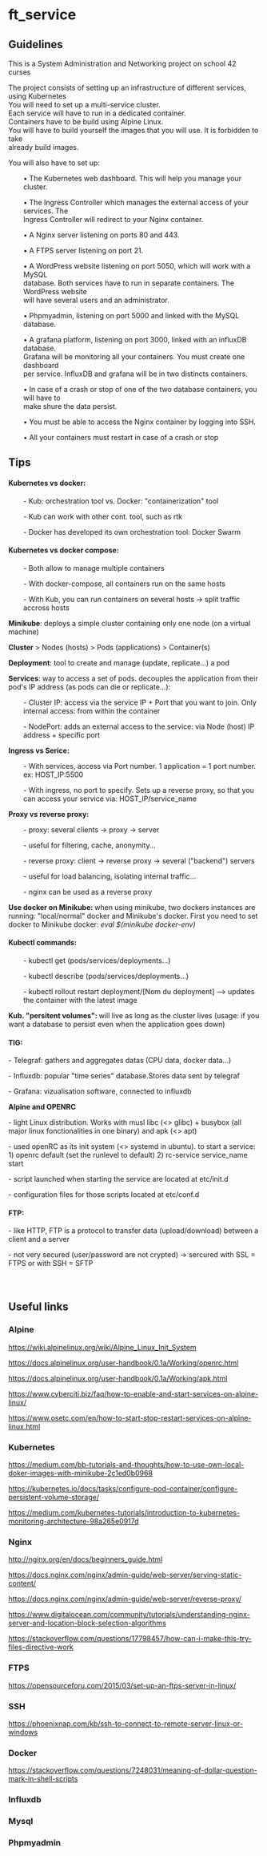 <h1>ft_service</h1>
<h2>Guidelines</h2>
<p>This is a System Administration and Networking project on school 42 curses</p>
<p>The project consists of setting up an infrastructure of different services, using Kubernetes <br />You will need to set up a multi-service cluster.<br />Each service will have to run in a dedicated container.<br />Containers have to be build using Alpine Linux.<br />You will have to build yourself the images that you will use. It is forbidden to take<br />already build images.</p>
<p>You will also have to set up:</p>
<p style="padding-left: 30px;">&bull; The Kubernetes web dashboard. This will help you manage your cluster.</p>
<p style="padding-left: 30px;">&bull; The Ingress Controller which manages the external access of your services. The<br />Ingress Controller will redirect to your Nginx container.</p>
<p style="padding-left: 30px;">&bull; A Nginx server listening on ports 80 and 443.</p>
<p style="padding-left: 30px;">&bull; A FTPS server listening on port 21.</p>
<p style="padding-left: 30px;">&bull; A WordPress website listening on port 5050, which will work with a MySQL<br />database. Both services have to run in separate containers. The WordPress website<br />will have several users and an administrator.</p>
<p style="padding-left: 30px;">&bull; Phpmyadmin, listening on port 5000 and linked with the MySQL database.</p>
<p style="padding-left: 30px;">&bull; A grafana platform, listening on port 3000, linked with an influxDB database.<br />Grafana will be monitoring all your containers. You must create one dashboard<br />per service. InfluxDB and grafana will be in two distincts containers.</p>
<p style="padding-left: 30px;">&bull; In case of a crash or stop of one of the two database containers, you will have to<br />make shure the data persist.</p>
<p style="padding-left: 30px;">&bull; You must be able to access the Nginx container by logging into SSH.</p>
<p style="padding-left: 30px;">&bull; All your containers must restart in case of a crash or stop</p>
<h2>Tips</h2>
<h4>Kubernetes vs docker:</h4>
<p style="padding-left: 30px;">- Kub: orchestration tool vs. Docker: "containerization" tool</p>
<p style="padding-left: 30px;">- Kub can work with other cont. tool, such as rtk</p>
<p style="padding-left: 30px;">- Docker has developed its own orchestration tool: Docker Swarm</p>
<h4>Kubernetes vs docker compose:</h4>
<p style="padding-left: 30px;">- Both allow to manage multiple containers</p>
<p style="padding-left: 30px;">- With docker-compose, all containers run on the same hosts</p>
<p style="padding-left: 30px;">- With Kub, you can run containers on several hosts -&gt; split traffic accross hosts</p>
<p><strong>Minikube</strong>: deploys a simple cluster containing only one node (on a virtual machine)</p>
<p><strong>Cluster</strong> &gt; Nodes (hosts) &gt; Pods (applications) &gt; Container(s)</p>
<p><strong>Deployment</strong>: tool to create and manage (update, replicate...) a pod</p>
<p><strong>Services</strong>: way to access a set of pods. decouples the application from their pod's IP address (as pods can die or replicate...):</p>
<p style="padding-left: 30px;">- Cluster IP: access via the service IP + Port that you want to join. Only internal access: from within the container</p>
<p style="padding-left: 30px;">- NodePort: adds an external access to the service: via Node (host) IP address + specific port&nbsp;</p>
<p><strong>Ingress vs Serice:</strong></p>
<p style="padding-left: 30px;">- With services, access via Port number. 1 application = 1 port number. ex: HOST_IP:5500</p>
<p style="padding-left: 30px;">- With ingress, no port to specify. Sets up a reverse proxy, so that you can access your service via: HOST_IP/service_name</p>
<p><strong>Proxy vs reverse proxy:</strong></p>
<p style="padding-left: 30px;">- proxy: several clients -&gt; proxy -&gt; server</p>
<p style="padding-left: 30px;">- useful for filtering, cache, anonymity...</p>
<p style="padding-left: 30px;">- reverse proxy: client -&gt; reverse proxy -&gt; several ("backend") servers</p>
<p style="padding-left: 30px;">- useful for load balancing, isolating internal traffic...</p>
<p style="padding-left: 30px;">- nginx can be used as a reverse proxy</p>
<p><strong>Use docker on Minikube:&nbsp;</strong>when using minikube, two dockers instances are running: "local/normal" docker and Minikube's docker. First you need to set docker to Minikube docker:&nbsp;<em>eval $(minikube docker-env)</em></p>
<h4>Kubectl commands:</h4>
<p style="padding-left: 30px;">- kubectl get (pods/services/deployments...)</p>
<p style="padding-left: 30px;">- kubectl describe&nbsp;(pods/services/deployments...)</p>
<p style="padding-left: 30px;">- kubectl rollout restart deployment/[Nom du deployment] --&gt; updates the container with the latest image</p>
<p><strong>Kub. "persitent volumes":&nbsp;</strong>will live as long as the cluster lives (usage: if you want a database to persist even when the application goes down)</p>
<h4>TIG:</h4>
<p>- Telegraf: gathers and aggregates datas (CPU data, docker data...)</p>
<p>- Influxdb: popular "time series" database.Stores data sent by telegraf</p>
<p>- Grafana: vizualisation software, connected to influxdb</p>
<p><strong>Alpine and OPENRC</strong></p>
<p>- light Linux distribution. Works with musl libc (&lt;&gt; glibc) + busybox (all major linux fonctionalities in one binary) and apk (&lt;&gt; apt)</p>
<p>- used openRC as its init system (&lt;&gt; systemd in ubuntu). to start a service: 1) openrc default (set the runlevel to default) 2) rc-service service_name start</p>
<p>- script launched when starting the service are located at etc/init.d</p>
<p>- configuration files for those scripts located at etc/conf.d</p>
<h4>FTP:</h4>
<p>- like HTTP, FTP is a protocol to transfer data (upload/download) between a client and a server</p>
<p>- not very secured (user/password are not crypted) -&gt; sercured with SSL = FTPS or with SSH = SFTP</p>
<h4>&nbsp;</h4>
<h2>Useful links</h2>
<h3>Alpine</h3>
<p><a href="https://wiki.alpinelinux.org/wiki/Alpine_Linux_Init_System">https://wiki.alpinelinux.org/wiki/Alpine_Linux_Init_System</a></p>
<p><a href="https://docs.alpinelinux.org/user-handbook/0.1a/Working/openrc.html">https://docs.alpinelinux.org/user-handbook/0.1a/Working/openrc.html</a></p>
<p><a href="https://docs.alpinelinux.org/user-handbook/0.1a/Working/apk.html">https://docs.alpinelinux.org/user-handbook/0.1a/Working/apk.html</a></p>
<p><a href="https://www.cyberciti.biz/faq/how-to-enable-and-start-services-on-alpine-linux/">https://www.cyberciti.biz/faq/how-to-enable-and-start-services-on-alpine-linux/</a></p>
<p><a href="https://www.osetc.com/en/how-to-start-stop-restart-services-on-alpine-linux.html">https://www.osetc.com/en/how-to-start-stop-restart-services-on-alpine-linux.html</a></p>
<h3>Kubernetes</h3>
<p><a href="https://medium.com/bb-tutorials-and-thoughts/how-to-use-own-local-doker-images-with-minikube-2c1ed0b0968">https://medium.com/bb-tutorials-and-thoughts/how-to-use-own-local-doker-images-with-minikube-2c1ed0b0968</a></p>
<p><a href="https://kubernetes.io/docs/tasks/configure-pod-container/configure-persistent-volume-storage/">https://kubernetes.io/docs/tasks/configure-pod-container/configure-persistent-volume-storage/</a></p>
<p><a href="https://medium.com/kubernetes-tutorials/introduction-to-kubernetes-monitoring-architecture-98a265e0917d">https://medium.com/kubernetes-tutorials/introduction-to-kubernetes-monitoring-architecture-98a265e0917d</a></p>
<h3>Nginx</h3>
<p><a href="http://nginx.org/en/docs/beginners_guide.html">http://nginx.org/en/docs/beginners_guide.html</a></p>
<p><a href="https://docs.nginx.com/nginx/admin-guide/web-server/serving-static-content/">https://docs.nginx.com/nginx/admin-guide/web-server/serving-static-content/</a></p>
<p><a href="https://docs.nginx.com/nginx/admin-guide/web-server/reverse-proxy/">https://docs.nginx.com/nginx/admin-guide/web-server/reverse-proxy/</a></p>
<p><a href="https://www.digitalocean.com/community/tutorials/understanding-nginx-server-and-location-block-selection-algorithms">https://www.digitalocean.com/community/tutorials/understanding-nginx-server-and-location-block-selection-algorithms</a></p>
<p><a href="https://stackoverflow.com/questions/17798457/how-can-i-make-this-try-files-directive-work">https://stackoverflow.com/questions/17798457/how-can-i-make-this-try-files-directive-work</a></p>
<h3>FTPS</h3>
<p><a href="https://opensourceforu.com/2015/03/set-up-an-ftps-server-in-linux/">https://opensourceforu.com/2015/03/set-up-an-ftps-server-in-linux/</a></p>
<h3>SSH</h3>
<p><a href="https://phoenixnap.com/kb/ssh-to-connect-to-remote-server-linux-or-windows">https://phoenixnap.com/kb/ssh-to-connect-to-remote-server-linux-or-windows</a></p>
<h3>Docker</h3>
<p><a href="https://stackoverflow.com/questions/7248031/meaning-of-dollar-question-mark-in-shell-scripts">https://stackoverflow.com/questions/7248031/meaning-of-dollar-question-mark-in-shell-scripts</a></p>
<h3>Influxdb</h3>
<h3>Mysql</h3>
<h3>Phpmyadmin</h3>
